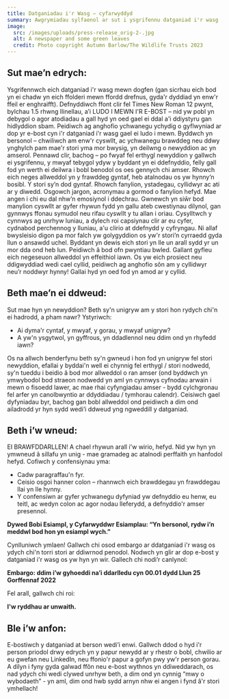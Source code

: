 ```yaml
---
title: Datganiadau i'r Wasg – cyfarwyddyd
summary: Awgrymiadau sylfaenol ar sut i ysgrifennu datganiad i'r wasg
image:
  src: /images/uploads/press-release_orig-2-.jpg
  alt: A newspaper and some green leaves
  credit: Photo copyright Autumn Barlow/The Wildlife Trusts 2023
---
```

## Sut mae’n edrych:

Ysgrifennwch eich datganiad i'r wasg mewn dogfen (gan sicrhau eich bod yn ei chadw yn eich ffolderi mewn ffordd drefnus, gyda'r dyddiad yn enw'r ffeil er enghraifft). Defnyddiwch ffont clir fel Times New Roman 12 pwynt, bylchau 1.5 rhwng llinellau, a’i LUDO I MEWN I'R E-BOST – nid yw pobl yn debygol o agor atodiadau a gall hyd yn oed gael ei ddal a'i ddiystyru gan hidlyddion sbam.
Peidiwch ag anghofio ychwanegu ychydig o gyflwyniad ar dop yr e-bost cyn i'r datganiad i'r wasg gael ei ludo i mewn. Byddwch yn bersonol – chwiliwch am enw'r cyswllt, ac ychwanegu brawddeg neu ddwy ynghylch pam mae'r stori yma mor bwysig, yn deilwng o newyddion ac yn amserol.
Pennawd clir, bachog – po fwyaf fel erthygl newyddion y gallwch ei ysgrifennu, y mwyaf tebygol ydyw y byddant yn ei ddefnyddio, felly gall fod yn werth ei deilwra i bobl benodol os oes gennych chi amser. Rhowch eich neges allweddol yn y frawddeg gyntaf, heb atalnodau os yw hynny’n bosibl.
Y stori sy’n dod gyntaf. Rhowch fanylion, ystadegau, cyllidwyr ac ati ar y diwedd. Osgowch jargon, acronymau a gormod o fanylion hefyd. Mae angen i chi eu dal nhw’n emosiynol i ddechrau.
Gwnewch yn siŵr bod manylion cyswllt ar gyfer rhywun fydd yn gallu ateb cwestiynau dilynol, gan gynnwys ffonau symudol neu rifau cyswllt y tu allan i oriau.
Cysylltwch y cynnwys ag unrhyw luniau, a dylech roi capsiynau clir ar eu cyfer, cydnabod perchennog y lluniau, a'u clirio at ddefnydd y cyfryngau. Ni allaf bwysleisio digon pa mor falch yw golygyddion os yw'r stori’n cyrraedd gyda llun o ansawdd uchel. Byddant yn dewis eich stori yn lle un arall sydd yr un mor dda ond heb lun.
Peidiwch â bod ofn pwyntiau bwled. Gallant gyfleu eich negeseuon allweddol yn effeithiol iawn.
Os yw eich prosiect neu ddigwyddiad wedi cael cyllid, peidiwch ag anghofio sôn am y cyllidwyr neu’r noddwyr hynny! Gallai hyd yn oed fod yn amod ar y cyllid.

## Beth mae’n ei ddweud: 

Sut mae hyn yn newyddion? Beth sy'n unigryw am y stori hon rydych chi'n ei hadrodd, a pham nawr? Ystyriwch:

* Ai dyma'r cyntaf, y mwyaf, y gorau, y mwyaf unigryw?
* A yw'n ysgytwol, yn gyffrous, yn ddadlennol neu ddim ond yn rhyfedd iawn?

Os na allwch benderfynu beth sy'n gwneud i hon fod yn unigryw fel stori newyddion, efallai y byddai'n well ei chynnig fel erthygl / stori nodwedd, sy'n tueddu i beidio â bod mor allweddol o ran amser (ond byddwch yn ymwybodol bod straeon nodwedd yn aml yn cynnwys cyfnodau arwain i mewn o fisoedd lawer, ac mae rhai cyfyngiadau amser - bydd cylchgronau fel arfer yn canolbwyntio ar ddyddiadau / tymhorau calendr).
Ceisiwch gael dyfyniadau byr, bachog gan bobl allweddol ond peidiwch a dim ond ailadrodd yr hyn sydd wedi’i ddweud yng ngweddill y datganiad.

## Beth i’w wneud:

EI BRAWFDDARLLEN! A chael rhywun arall i'w wirio, hefyd. Nid yw hyn yn ymwneud â sillafu yn unig - mae gramadeg ac atalnodi perffaith yn hanfodol hefyd. Cofiwch y confensiynau yma:

* Cadw paragraffau'n fyr.
* Ceisio osgoi hanner colon – rhannwch eich brawddegau yn frawddegau llai yn lle hynny.
* Y confensiwn ar gyfer ychwanegu dyfyniad yw defnyddio eu henw, eu teitl, ac wedyn colon ac agor nodau lleferydd, a defnyddio'r amser presennol.

**Dywed Bobi Esiampl, y Cyfarwyddwr Esiamplau: “Yn bersonol, rydw i’n meddwl bod hon yn esiampl wych.”**

Cynlluniwch ymlaen! Gallwch chi osod embargo ar ddatganiad i'r wasg os ydych chi'n torri stori ar ddiwrnod penodol. Nodwch yn glir ar dop e-bost y datganiad i'r wasg os yw hyn yn wir. Gallech chi nodi’r canlynol: 

**Embargo: ddim i’w gyhoeddi na’i ddarlledu cyn 00.01 dydd Llun 25 Gorffennaf 2022**

Fel arall, gallwch chi roi:

**I'w ryddhau ar unwaith.**

## Ble i’w anfon:

E-bostiwch y datganiad at berson wedi’i enwi. Gallwch ddod o hyd i'r person priodol drwy edrych yn y papur newydd ar y rhestr o bobl, chwilio ar eu gwefan neu LinkedIn, neu ffonio'r papur a gofyn pwy yw'r person gorau.
A dilyn i fyny gyda galwad ffôn neu e-bost wythnos yn ddiweddarach, os nad ydych chi wedi clywed unrhyw beth, a dim ond yn cynnig “mwy o wybodaeth” - yn aml, dim ond hwb sydd arnyn nhw ei angen i fynd â'r stori ymhellach!
